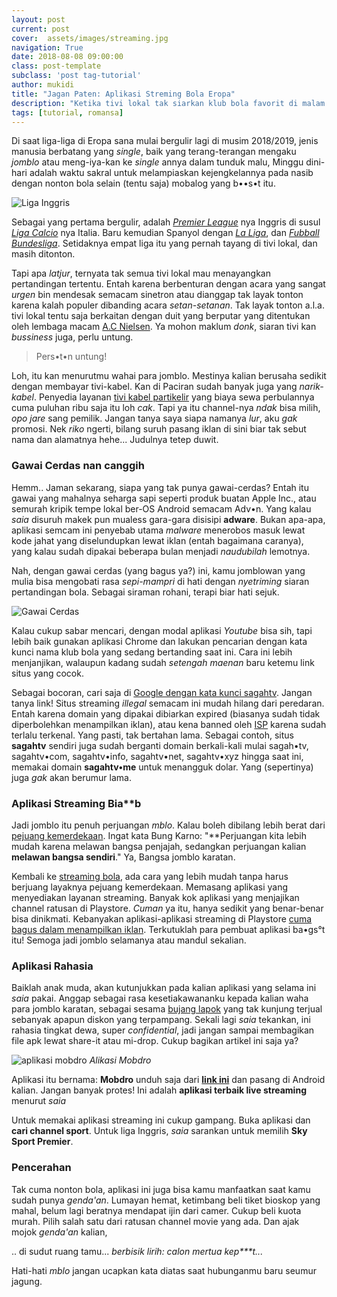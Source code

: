 ```yaml
---
layout: post
current: post
cover:  assets/images/streaming.jpg
navigation: True
date: 2018-08-08 09:00:00
class: post-template
subclass: 'post tag-tutorial'
author: mukidi
title: "Jagan Paten: Aplikasi Streming Bola Eropa"
description: "Ketika tivi lokal tak siarkan klub bola favorit di malam minggu"
tags: [tutorial, romansa]
---
```

Di saat liga-liga di Eropa sana mulai bergulir lagi di musim 2018/2019, jenis manusia berbatang yang _single_, baik yang terang-terangan mengaku _jomblo_ atau meng-iya-kan ke _single_ annya dalam tunduk malu, Minggu dini-hari adalah waktu sakral untuk melampiaskan kejengkelannya pada nasib dengan nonton bola selain (tentu saja) mobalog yang b••s•t itu.

![Liga Inggris](https://i0.wp.com/setanmerah.net/wp-content/uploads/2017/07/Premier-League-Logos.jpg)

Sebagai yang pertama bergulir, adalah [_Premier League_](//www.google.co.uk/search?q=Premier+League) nya Inggris di susul [_Liga Calcio_](//www.google.it/search?q=Liga+Calcio) nya Italia. Baru kemudian Spanyol dengan [_La Liga_](www.google.se/search?q=La+Liga), dan [_Fubball Bundesliga_](//www.google.de/search?q=Fubbal+Bundesliga). Setidaknya empat liga itu yang pernah tayang di tivi lokal, dan masih ditonton.

Tapi apa _latjur_, ternyata tak semua tivi lokal mau menayangkan pertandingan tertentu. Entah karena berbenturan dengan acara yang sangat _urgen_ bin mendesak semacam sinetron atau dianggap tak layak tonton karena kalah populer dibanding acara _setan-setanan_. Tak layak tonton a.l.a. tivi lokal tentu saja berkaitan dengan duit yang berputar yang ditentukan oleh lembaga macam [A.C Nielsen](https://www.google.co.id/amp/s/amp.kaskus.co.id/thread/5a02e8c81854f7e2518b4567/ac-nielsen-dan-rating-televisi-indonesia). Ya mohon maklum _donk_, siaran tivi kan _bussiness_ juga, perlu untung.

> Pers•t•n untung!

Loh, itu kan menurutmu wahai para jomblo. Mestinya kalian berusaha sedikit dengan membayar tivi-kabel. Kan di Paciran sudah banyak juga yang _narik-kabel_. Penyedia layanan [tivi kabel partikelir](https://www.google.co.id/amp/s/m.jpnn.com/amp/news/duh-layanan-tv-kabel-ilegal-marak-di-rusunawa-dan-apartemen) yang biaya sewa perbulannya cuma puluhan ribu saja itu loh _cak_. Tapi ya itu channel-nya _ndak_ bisa milih, _opo jare_ sang pemilik. Jangan tanya saya siapa namanya _lur_, aku _gak_ promosi. Nek _riko_ ngerti, bilang suruh pasang iklan di sini biar tak sebut nama dan alamatnya hehe... Judulnya tetep duwit.

### Gawai Cerdas nan canggih

Hemm.. Jaman sekarang, siapa yang tak punya gawai-cerdas? Entah itu gawai yang mahalnya seharga sapi seperti produk buatan Apple Inc., atau semurah kripik tempe lokal ber-OS Android semacam Adv•n. Yang kalau _saia_ disuruh makek pun mualess gara-gara disisipi **adware**. Bukan apa-apa, aplikasi semcam ini penyebab utama _malware_ menerobos masuk lewat kode jahat yang diselundupkan lewat iklan (entah bagaimana caranya), yang kalau sudah dipakai beberapa bulan menjadi _naudubilah_ lemotnya. 

Nah, dengan gawai cerdas (yang bagus ya?) ini, kamu jomblowan yang mulia bisa mengobati rasa _sepi-mampri_ di hati dengan _nyetriming_ siaran pertandingan bola. Sebagai siraman rohani, terapi biar hati sejuk.

![Gawai Cerdas](https://www.mobdro.sc/assets/images/ui.png)

Kalau cukup sabar mencari, dengan modal aplikasi _Youtube_ bisa sih, tapi lebih baik gunakan aplikasi Chrome dan lakukan pencarian dengan kata kunci nama klub bola yang sedang bertanding saat ini. Cara ini lebih menjanjikan, walaupun kadang sudah _setengah maenan_ baru ketemu link situs yang cocok.

Sebagai bocoran, cari saja di [Google dengan kata kunci sagahtv](https://www.google.co.id/search?q=sagahtv). Jangan tanya link! Situs streaming _illegal_ semacam ini mudah hilang dari peredaran. Entah karena domain yang dipakai dibiarkan expired (biasanya sudah tidak diperbolehkan menampilkan iklan), atau kena banned oleh [ISP](//id.wikipedia.org/ISP) karena sudah terlalu terkenal. Yang pasti, tak bertahan lama. Sebagai contoh, situs **sagahtv** sendiri juga sudah berganti domain berkali-kali mulai sagah•tv, sagahtv•com, sagahtv•info, sagahtv•net, sagahtv•xyz hingga saat ini, memakai domain **sagahtv•me** untuk menangguk dolar. Yang (sepertinya) juga _gak_ akan berumur lama.

### Aplikasi Streaming Bia**b

Jadi jomblo itu penuh perjuangan _mblo_. Kalau boleh dibilang lebih berat dari [pejuang kemerdekaan](https://www.paciran.com/Selamat-HUT-ke-73-Indonesia-Dirgahyu-RI-ku.html). Ingat kata Bung Karno: "**Perjuangan kita lebih mudah karena melawan bangsa penjajah, sedangkan perjuangan kalian **melawan bangsa sendiri**." Ya, Bangsa jomblo karatan.

Kembali ke [streaming bola](https://www.paciran.com/aplikasi-streaming-bola-eropa-paling-lengkap.html), ada cara yang lebih mudah tanpa harus berjuang layaknya pejuang kemerdekaan. Memasang aplikasi yang menyediakan layanan streaming. Banyak kok aplikasi yang menjajikan channel ratusan di Playstore. _Cuman_ ya itu, hanya sedikit yang benar-benar bisa dinikmati. Kebanyakan aplikasi-aplikasi streaming di Playstore [cuma bagus dalam menampilkan iklan](https://safelink.knoacc.org/#0eI1v). Terkutuklah para pembuat aplikasi ba•gs°t itu! Semoga jadi jomblo selamanya atau mandul sekalian.

### Aplikasi Rahasia

Baiklah anak muda, akan kutunjukkan pada kalian aplikasi yang selama ini _saia_ pakai. Anggap sebagai rasa kesetiakawananku kepada kalian waha para jomblo karatan, sebagai sesama [bujang lapok](https://www.youtube.com/watch?v=udGd8mx0jJM) yang tak kunjung terjual sebanyak apapun diskon yang terpampang. Sekali lagi _saia_ tekankan, ini rahasia tingkat dewa, super _confidential_, jadi jangan sampai membagikan file apk lewat share-it atau mi-drop. Cukup bagikan artikel ini saja ya?

![aplikasi mobdro](https://mobdroapks.com/wp-content/uploads/2018/01/Mobdro.jpg)
_Alikasi Mobdro_

Aplikasi itu bernama: **Mobdro** unduh saja dari [**link ini**](https://safelink.knoacc.org/#Qxey9) dan pasang di Android kalian. Jangan banyak protes! Ini adalah **aplikasi terbaik live streaming** menurut _saia_

Untuk memakai aplikasi streaming ini cukup gampang. Buka aplikasi dan **cari channel sport**. Untuk liga Inggris, _saia_ sarankan untuk memilih **Sky Sport Premier**. 

### Pencerahan

Tak cuma nonton bola, aplikasi ini juga bisa kamu manfaatkan saat kamu sudah punya _genda'an_. Lumayan hemat, ketimbang beli tiket bioskop yang mahal, belum lagi beratnya mendapat ijin dari camer. Cukup beli kuota murah. Pilih salah satu dari ratusan channel movie yang ada. Dan ajak mojok _genda'an_ kalian, 

.. di sudut ruang tamu... _berbisik lirih: calon mertua kep***t..._

Hati-hati _mblo_ jangan ucapkan kata diatas saat hubunganmu baru seumur jagung.
